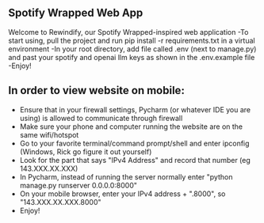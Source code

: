 ## Spotify Wrapped Web App
Welcome to Rewindify, our Spotify Wrapped-inspired web application
-To start using, pull the project and run pip install -r requirements.txt in a virtual environment
-In your root directory, add file called .env (next to manage.py) and past your spotify and openai llm keys as shown in the .env.example file
-Enjoy!


## In order to view website on mobile:
- Ensure that in your firewall settings, Pycharm (or whatever IDE you are using) is allowed to communicate through firewall
- Make sure your phone and computer running the website are on the same wifi/hotspot
- Go to your favorite terminal/command prompt/shell and enter ipconfig (Windows, Rick go figure it out yourself)
- Look for the part that says "IPv4 Address" and record that number (eg 143.XXX.XX.XXX)
- In Pycharm, instead of running the server normally enter "python manage.py runserver 0.0.0.0:8000"
- On your mobile browser, enter your IPv4 address + ".8000", so "143.XXX.XX.XXX.8000"
- Enjoy!
